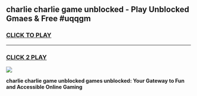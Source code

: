 
## charlie charlie game unblocked - Play Unblocked Gmaes & Free #uqqgm
<h3>
<a href="https://premium.freeplayer.one?title=charlie_charlie_game_unblocked&ref=01M">CLICK TO PLAY</a></h3>
<hr>

<h3>
<a href="https://premium.freeplayer.one?title=charlie_charlie_game_unblocked&ref=01M">CLICK 2 PLAY</a>
  
</h3>

<a href="https://premium.freeplayer.one?title=charlie_charlie_game_unblocked&ref=01M"><img src="https://clearcache.store/games.png"></a>


**charlie charlie game unblocked games unblocked: Your Gateway to Fun and Accessible Online Gaming**
